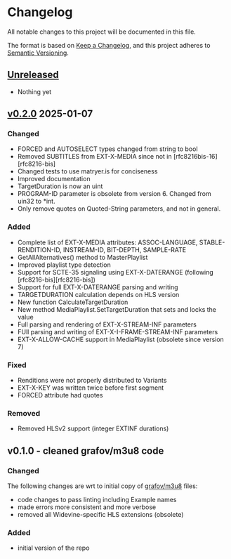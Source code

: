# Changelog

All notable changes to this project will be documented in this file.

The format is based on [Keep a Changelog](https://keepachangelog.com/en/1.0.0/),
and this project adheres to [Semantic Versioning](https://semver.org/spec/v2.0.0.html).

## [Unreleased]

- Nothing yet

## [v0.2.0] 2025-01-07

### Changed

- FORCED and AUTOSELECT types changed from string to bool
- Removed SUBTITLES from EXT-X-MEDIA since not in [rfc8216bis-16][rfc8216-bis]
- Changed tests to use matryer.is for conciseness
- Improved documentation
- TargetDuration is now an uint
- PROGRAM-ID parameter is obsolete from version 6. Changed from uin32 to *int.
- Only remove quotes on Quoted-String parameters, and not in general.

### Added

- Complete list of EXT-X-MEDIA attributes: ASSOC-LANGUAGE, STABLE-RENDITION-ID, INSTREAM-ID, BIT-DEPTH, SAMPLE-RATE
- GetAllAlternatives() method to MasterPlaylist
- Improved playlist type detection
- Support for SCTE-35 signaling using EXT-X-DATERANGE (following [rfc8216-bis][rfc8216-bis])
- Support for full EXT-X-DATERANGE parsing and writing
- TARGETDURATION calculation depends on HLS version
- New function CalculateTargetDuration
- New method MediaPlaylist.SetTargetDuration that sets and locks the value
- Full parsing and rendering of EXT-X-STREAM-INF parameters
- FUll parsing and writing of EXT-X-I-FRAME-STREAM-INF parameters
- EXT-X-ALLOW-CACHE support in MediaPlaylist (obsolete since version 7)

### Fixed

- Renditions were not properly distributed to Variants
- EXT-X-KEY was written twice before first segment
- FORCED attribute had quotes

### Removed

- Removed HLSv2 support (integer EXTINF durations)

## v0.1.0 - cleaned grafov/m3u8 code

### Changed

The following changes are wrt to initial copy of [grafov/m3u8][grafov] files:

- code changes to pass linting including Example names
- made errors more consistent and more verbose
- removed all Widevine-specific HLS extensions (obsolete)

### Added

- initial version of the repo

[Unreleased]: https://github.com/Eyevinn/mp4ff/compare/v0.2.0...HEAD
[v0.2.0]: https://github.com/Eyevinn/mp4ff/compare/v0.1.0...v0.2.0
[grafov]: https://github.com/grafov/m3u8
[rfc8216bis-16]: https://datatracker.ietf.org/doc/html/draft-pantos-hls-rfc8216bis-16